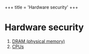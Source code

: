 +++
title = 'Hardware security'
+++

# Hardware security
1. [DRAM (physical memory)](dram-physical-memory)
2. [CPUs](cpus)

